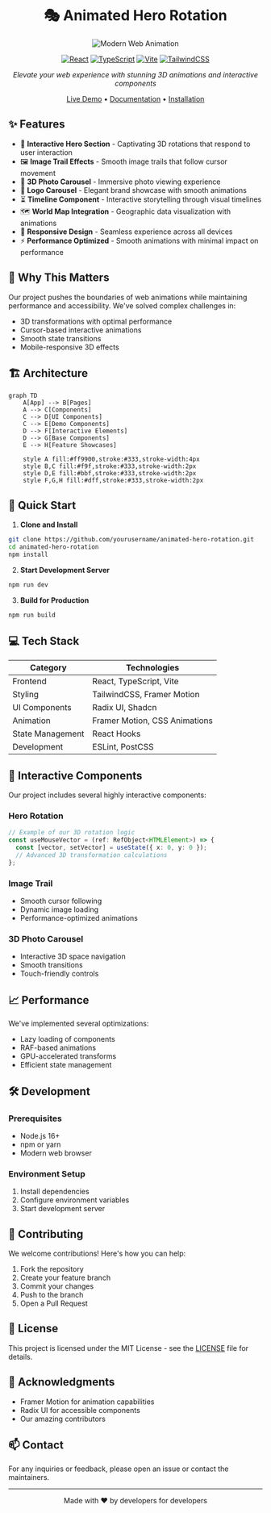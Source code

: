 <div align="center">

# 🎭 Animated Hero Rotation

![Modern Web Animation](https://images.unsplash.com/photo-1550745165-9bc0b252726f)

[![React](https://img.shields.io/badge/React-20232A?style=for-the-badge&logo=react&logoColor=61DAFB)](https://reactjs.org/)
[![TypeScript](https://img.shields.io/badge/TypeScript-007ACC?style=for-the-badge&logo=typescript&logoColor=white)](https://www.typescriptlang.org/)
[![Vite](https://img.shields.io/badge/Vite-B73BFE?style=for-the-badge&logo=vite&logoColor=FFD62E)](https://vitejs.dev/)
[![TailwindCSS](https://img.shields.io/badge/Tailwind_CSS-38B2AC?style=for-the-badge&logo=tailwind-css&logoColor=white)](https://tailwindcss.com/)

*Elevate your web experience with stunning 3D animations and interactive components*

[Live Demo](https://your-demo-link.com) • [Documentation](#documentation) • [Installation](#installation)

</div>

## ✨ Features

- 🎨 **Interactive Hero Section** - Captivating 3D rotations that respond to user interaction
- 🖼️ **Image Trail Effects** - Smooth image trails that follow cursor movement
- 🎠 **3D Photo Carousel** - Immersive photo viewing experience
- 🔄 **Logo Carousel** - Elegant brand showcase with smooth animations
- ⏳ **Timeline Component** - Interactive storytelling through visual timelines
- 🗺️ **World Map Integration** - Geographic data visualization with animations
- 📱 **Responsive Design** - Seamless experience across all devices
- ⚡ **Performance Optimized** - Smooth animations with minimal impact on performance

## 🎯 Why This Matters

Our project pushes the boundaries of web animations while maintaining performance and accessibility. We've solved complex challenges in:

- 3D transformations with optimal performance
- Cursor-based interactive animations
- Smooth state transitions
- Mobile-responsive 3D effects

## 🏗️ Architecture

```mermaid
graph TD
    A[App] --> B[Pages]
    A --> C[Components]
    C --> D[UI Components]
    C --> E[Demo Components]
    D --> F[Interactive Elements]
    D --> G[Base Components]
    E --> H[Feature Showcases]

    style A fill:#ff9900,stroke:#333,stroke-width:4px
    style B,C fill:#f9f,stroke:#333,stroke-width:2px
    style D,E fill:#bbf,stroke:#333,stroke-width:2px
    style F,G,H fill:#dff,stroke:#333,stroke-width:2px
```

## 🚀 Quick Start

1. **Clone and Install**
```bash
git clone https://github.com/yourusername/animated-hero-rotation.git
cd animated-hero-rotation
npm install
```

2. **Start Development Server**
```bash
npm run dev
```

3. **Build for Production**
```bash
npm run build
```

## 💻 Tech Stack

| Category | Technologies |
|----------|-------------|
| Frontend | React, TypeScript, Vite |
| Styling | TailwindCSS, Framer Motion |
| UI Components | Radix UI, Shadcn |
| Animation | Framer Motion, CSS Animations |
| State Management | React Hooks |
| Development | ESLint, PostCSS |

## 🎨 Interactive Components

Our project includes several highly interactive components:

### Hero Rotation
```typescript
// Example of our 3D rotation logic
const useMouseVector = (ref: RefObject<HTMLElement>) => {
  const [vector, setVector] = useState({ x: 0, y: 0 });
  // Advanced 3D transformation calculations
};
```

### Image Trail
- Smooth cursor following
- Dynamic image loading
- Performance-optimized animations

### 3D Photo Carousel
- Interactive 3D space navigation
- Smooth transitions
- Touch-friendly controls

## 📈 Performance

We've implemented several optimizations:
- Lazy loading of components
- RAF-based animations
- GPU-accelerated transforms
- Efficient state management

## 🛠️ Development

### Prerequisites
- Node.js 16+
- npm or yarn
- Modern web browser

### Environment Setup
1. Install dependencies
2. Configure environment variables
3. Start development server

## 🤝 Contributing

We welcome contributions! Here's how you can help:

1. Fork the repository
2. Create your feature branch
3. Commit your changes
4. Push to the branch
5. Open a Pull Request

## 📝 License

This project is licensed under the MIT License - see the [LICENSE](LICENSE) file for details.

## 🌟 Acknowledgments

- Framer Motion for animation capabilities
- Radix UI for accessible components
- Our amazing contributors

## 📫 Contact

For any inquiries or feedback, please open an issue or contact the maintainers.

---

<div align="center">
Made with ❤️ by developers for developers
</div>

